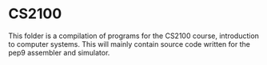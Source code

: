 # CS2100

This folder is a compilation of programs for the CS2100 course, introduction to computer systems. This will mainly contain source code written for the pep9 assembler and simulator.
